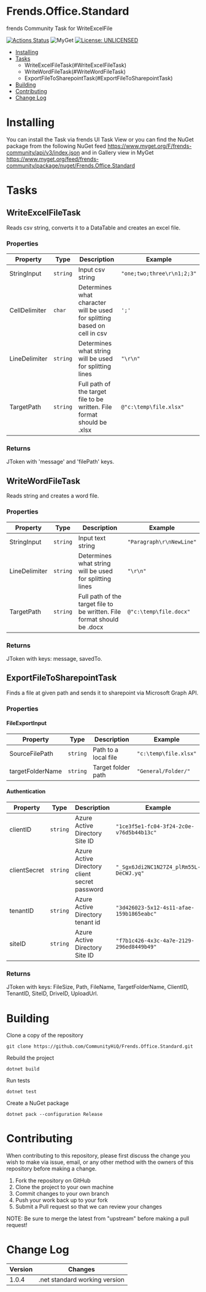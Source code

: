 # Frends.Office.Standard

frends Community Task for WriteExcelFile

[![Actions Status](https://github.com/CommunityHiQ/Frends.Office.Standard/workflows/PackAndPushAfterMerge/badge.svg)](https://github.com/CommunityHiQ/Frends.Office.Standard/actions) ![MyGet](https://img.shields.io/myget/frends-community/v/Frends.Office.Standard) [![License: UNLICENSED](https://img.shields.io/badge/License-UNLICENSED-yellow.svg)](https://opensource.org/licenses/UNLICENSED) 

- [Installing](#installing)
- [Tasks](#tasks)
     - WriteExcelFileTask(#WriteExcelFileTask)
     - WriteWordFileTask(#WriteWordFileTask)
     - ExportFileToSharepointTask(#ExportFileToSharepointTask)
- [Building](#building)
- [Contributing](#contributing)
- [Change Log](#change-log)

# Installing

You can install the Task via frends UI Task View or you can find the NuGet package from the following NuGet feed
https://www.myget.org/F/frends-community/api/v3/index.json and in Gallery view in MyGet https://www.myget.org/feed/frends-community/package/nuget/Frends.Office.Standard

# Tasks

## WriteExcelFileTask

Reads csv string, converts it to a DataTable and creates an excel file.

### Properties

| Property | Type | Description | Example |
| -------- | -------- | -------- | -------- |
| StringInput | `string` | Input csv string | `"one;two;three\r\n1;2;3"` |
| CellDelimiter | `char` | Determines what character will be used for splitting based on cell in csv | `';'` |
| LineDelimiter | `string` | Determines what string will be used for splitting lines | `"\r\n"` |
| TargetPath | `string` | Full path of the target file to be written. File format should be .xlsx | `@"c:\temp\file.xlsx"` |

### Returns

JToken with 'message' and 'filePath' keys.

## WriteWordFileTask

Reads string and creates a word file.

### Properties

| Property | Type | Description | Example |
| -------- | -------- | -------- | -------- |
| StringInput | `string` | Input text string | `"Paragraph\r\nNewLine"` |
| LineDelimiter | `string` | Determines what string will be used for splitting lines | `"\r\n"` |
| TargetPath | `string` | Full path of the target file to be written. File format should be .docx | `@"c:\temp\file.docx"` |

### Returns

JToken with keys: message, savedTo.

## ExportFileToSharepointTask

Finds a file at given path and sends it to sharepoint via Microsoft Graph API.

### Properties

#### FileExportInput

| Property | Type | Description | Example |
| -------- | -------- | -------- | -------- |
| SourceFilePath | `string` | Path to a local file | `"c:\temp\file.xlsx"` |
| targetFolderName | `string` | Target folder path | `"General/Folder/"` |

#### Authentication

| Property | Type | Description | Example |
| -------- | -------- | -------- | -------- |
| clientID | `string` | Azure Active Directory Site ID | `"1ce3f5e1-fc04-3f24-2c0e-v76d5b44b13c"` |
| clientSecret | `string` | Azure Active Directory client secret password | `"_Sgx6Jdi2NC1N27Z4_plRm55L-DeCWJ.yq"` |
| tenantID | `string` | Azure Active Directory tenant id | `"3d426023-5x12-4s11-afae-159b1865eabc"` |
| siteID | `string` | Azure Active Directory Site ID | `"f7b1c426-4x3c-4a7e-2129-296ed8449b49"` |

### Returns

JToken with keys: FileSize, Path, FileName, TargetFolderName, ClientID, TenantID, SiteID, DriveID, UploadUrl.

# Building

Clone a copy of the repository

`git clone https://github.com/CommunityHiQ/Frends.Office.Standard.git`

Rebuild the project

`dotnet build`

Run tests

`dotnet test`

Create a NuGet package

`dotnet pack --configuration Release`

# Contributing
When contributing to this repository, please first discuss the change you wish to make via issue, email, or any other method with the owners of this repository before making a change.

1. Fork the repository on GitHub
2. Clone the project to your own machine
3. Commit changes to your own branch
4. Push your work back up to your fork
5. Submit a Pull request so that we can review your changes

NOTE: Be sure to merge the latest from "upstream" before making a pull request!

# Change Log

| Version | Changes |
| ------- | ------- |
| 1.0.4   | .net standard working version |
